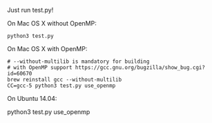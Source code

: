 Just run test.py!

On Mac OS X without OpenMP:

```
python3 test.py
```

On Mac OS X with OpenMP:

```
# --without-multilib is mandatory for building
# with OpenMP support https://gcc.gnu.org/bugzilla/show_bug.cgi?id=60670
brew reinstall gcc --without-multilib
CC=gcc-5 python3 test.py use_openmp
```

On Ubuntu 14.04:

python3 test.py use_openmp

